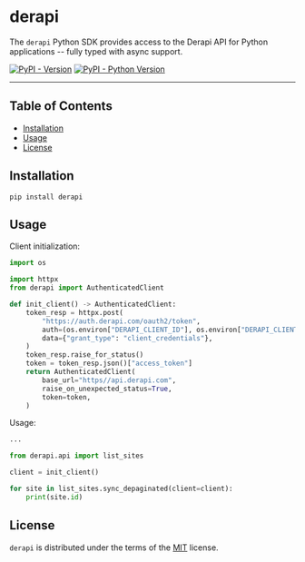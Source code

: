 # derapi

The `derapi` Python SDK provides access to the Derapi API for Python
applications -- fully typed with async support.

[![PyPI - Version](https://img.shields.io/pypi/v/derapi.svg)](https://pypi.org/project/derapi)
[![PyPI - Python Version](https://img.shields.io/pypi/pyversions/derapi.svg)](https://pypi.org/project/derapi)

-----

## Table of Contents

- [Installation](#installation)
- [Usage](#usage)
- [License](#license)

## Installation

```shell
pip install derapi
```

## Usage

Client initialization:

```python
import os

import httpx
from derapi import AuthenticatedClient

def init_client() -> AuthenticatedClient:
    token_resp = httpx.post(
        "https://auth.derapi.com/oauth2/token",
        auth=(os.environ["DERAPI_CLIENT_ID"], os.environ["DERAPI_CLIENT_SECRET"]),
        data={"grant_type": "client_credentials"},
    )
    token_resp.raise_for_status()
    token = token_resp.json()["access_token"]
    return AuthenticatedClient(
        base_url="https//api.derapi.com",
        raise_on_unexpected_status=True,
        token=token,
    )
```

Usage:

```python
...

from derapi.api import list_sites

client = init_client()

for site in list_sites.sync_depaginated(client=client):
    print(site.id)
```

## License

`derapi` is distributed under the terms of the [MIT](https://spdx.org/licenses/MIT.html) license.
